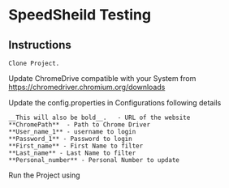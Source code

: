# SpeedSheild Testing

## Instructions

```
Clone Project.
```

Update ChromeDrive compatible with your System from https://chromedriver.chromium.org/downloads

Update the config.properties in Configurations following details

```
__This will also be bold__.   - URL of the website
**ChromePath**  - Path to Chrome Driver
**User_name_1** - username to login
**Password_1** - Password to login
**First_name** - First Name to filter
**Last_name** - Last Name to filter
**Personal_number** - Personal Number to update
```
Run the Project using

